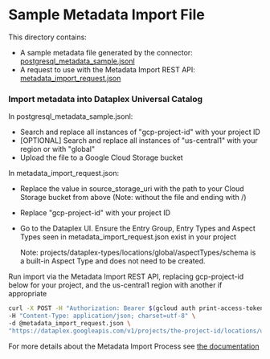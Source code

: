 # Sample Metadata Import File
This directory contains:
 * A sample metadata file generated by the connector: [postgresql_metadata_sample.jsonl](postgresql_metadata_sample.jsonl)
 * A request to use with the Metadata Import REST API: [metadata_import_request.json](metadata_import_request.json)

### Import metadata into Dataplex Universal Catalog

In postgresql_metadata_sample.jsonl: 
* Search and replace all instances of "gcp-project-id" with your project ID
* [OPTIONAL] Search and replace all instances of "us-central1" with your region or with "global" 
* Upload the file to a Google Cloud Storage bucket

In metadata_import_request.json:
* Replace the value in source_storage_uri with the path to your Cloud Storage bucket from above (Note: without the file and ending with /)
* Replace "gcp-project-id" with your project ID
* Go to the Dataplex UI. Ensure the Entry Group, Entry Types and Aspect Types seen in metadata_import_request.json exist in your project
        
    Note: projects/dataplex-types/locations/global/aspectTypes/schema is a built-in Aspect Type and does not need to be created.

Run import via the Metadata Import REST API, replacing gcp-project-id below for your project, and the us-central1 region with another if appropriate

```bash
curl -X POST -H "Authorization: Bearer $(gcloud auth print-access-token)" \
-H "Content-Type: application/json; charset=utf-8" \
-d @metadata_import_request.json \
"https://dataplex.googleapis.com/v1/projects/the-project-id/locations/us-central1/metadataJobs?metadataJobId=a001"
```

For more details about the Metadata Import Process see [the documentation](https://cloud.google.com/dataplex/docs/import-metadata#import-metadata)